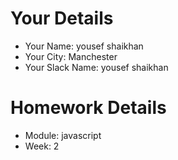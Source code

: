 <!--

The title for your pull request should be made in this format

CITY CLASS_NO - FIRST_NAME LAST_NAME - MODULE - WEEK_NO

For example,

London Class 7 - Chris Owen - HTML/CSS - Week 1

-->

# Your Details

- Your Name: yousef shaikhan
- Your City: Manchester
- Your Slack Name: yousef shaikhan

# Homework Details

- Module: javascript
- Week: 2
